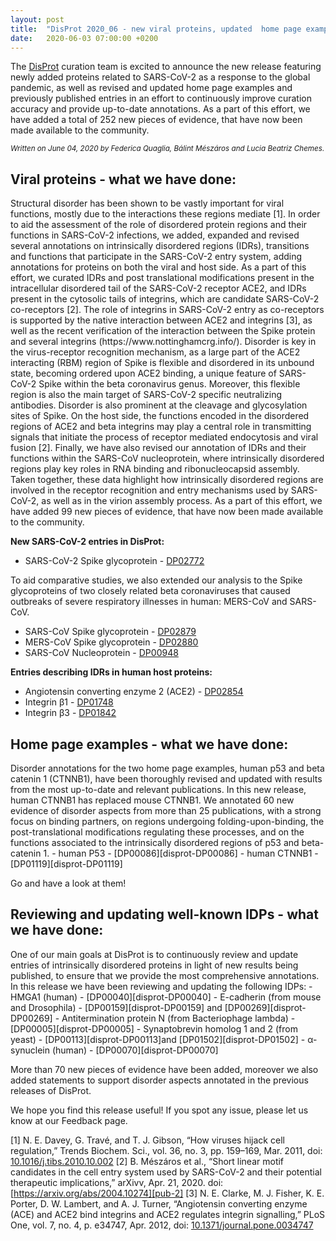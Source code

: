 ```yaml
---
layout: post
title:  "DisProt 2020_06 - new viral proteins, updated  home page examples and other entries"
date:   2020-06-03 07:00:00 +0200
---
```

The [DisProt][disprot-link] curation team is excited to announce the new release featuring newly added proteins related to SARS-CoV-2 as a response to the global pandemic, as well as revised and updated home page examples and previously published entries in an effort to continuously improve curation accuracy and provide up-to-date annotations. As a part of this effort, we have added a total of 252 new pieces of evidence, that have now been made available to the community.

<small><i> Written on June 04, 2020 by Federica Quaglia, Bálint Mészáros and Lucia Beatriz Chemes.  </i></small>

<h2>Viral proteins - what we have done: </h2>
Structural disorder has been shown to be vastly important for viral functions, mostly due to the interactions these regions mediate [1]. In order to aid the assessment of the role of disordered protein regions and their functions in SARS-CoV-2 infections, we  added, expanded and revised several annotations on intrinsically disordered regions (IDRs), transitions and functions that participate in the SARS-CoV-2 entry system, adding annotations for proteins on both the viral and host side. As a part of this effort, we curated IDRs and post translational modifications present in the intracellular disordered tail of the SARS-CoV-2 receptor ACE2, and IDRs present in the cytosolic tails of integrins, which are candidate SARS-CoV-2 co-receptors [2]. The role of integrins in SARS-CoV-2 entry as co-receptors is supported by the native interaction between ACE2 and integrins [3], as well as the recent verification of the interaction between  the Spike protein and several integrins (https://www.nottinghamcrg.info/). Disorder is key in the virus-receptor recognition mechanism, as a large part of the ACE2 interacting (RBM) region of Spike is flexible and disordered in its unbound state, becoming ordered upon ACE2 binding, a unique feature of SARS-CoV-2 Spike within the beta coronavirus genus. Moreover, this flexible region is also the main target of SARS-CoV-2 specific neutralizing antibodies. Disorder is also prominent at the cleavage and glycosylation sites of Spike. On the host side, the functions encoded in the disordered regions of ACE2 and beta integrins may play a central role in transmitting signals that initiate the process of receptor mediated endocytosis and viral fusion [2]. Finally, we have also revised our annotation of IDRs and their functions within the SARS-CoV nucleoprotein, where intrinsically disordered regions play key roles in RNA binding and ribonucleocapsid assembly. Taken together, these data highlight how intrinsically disordered regions are involved in the receptor recognition and entry mechanisms used by SARS-CoV-2, as well as in the virion assembly process. As a part of this effort, we have added 99 new pieces of evidence, that have now been made available to the community.

<b>New SARS-CoV-2 entries in DisProt:</b>
 - SARS-CoV-2 Spike glycoprotein - [DP02772][disprot-DP02772]
 
To aid comparative studies, we also extended our analysis to the Spike glycoproteins of two closely related beta coronaviruses that caused outbreaks of severe respiratory illnesses in human: MERS-CoV and SARS-CoV.
 - SARS-CoV Spike glycoprotein - [DP02879][disprot-DP02879]
 - MERS-CoV Spike glycoprotein - [DP02880][disprot-DP02880]
 - SARS-CoV Nucleoprotein - [DP00948][disprot-DP00948]

<b>Entries describing IDRs in human host proteins:</b>
 - Angiotensin converting enzyme 2 (ACE2) - [DP02854][disprot-DP02854]
 - Integrin β1 - [DP01748][disprot-DP01748]
 - Integrin β3 - [DP01842][disprot-DP01842]

<h2>Home page examples - what we have done:  </h2>
Disorder annotations for the two home page examples, human p53 and beta catenin 1 (CTNNB1), have been thoroughly revised and updated with results from the most up-to-date and relevant publications. In this new release, human CTNNB1 has replaced mouse CTNNB1. We annotated 60 new evidence of disorder aspects from more than 25 publications, with a strong focus on binding partners, on regions undergoing folding-upon-binding, the post-translational modifications regulating these processes, and on the functions associated to the intrinsically disordered regions of p53 and beta-catenin 1.
 - human P53 - [DP00086][disprot-DP00086]
 - human CTNNB1 - [DP01119][disprot-DP01119]

Go and have a look at them! 

<h2>Reviewing and updating well-known IDPs - what we have done: </h2>
One of our main goals at DisProt is to continuously review and update entries of intrinsically disordered proteins in light of new results being published, to ensure that we provide the most comprehensive annotations. In this release we have been reviewing and updating the following IDPs:
 - HMGA1 (human) - [DP00040][disprot-DP00040]
 - E-cadherin (from mouse and Drosophila) - [DP00159][disprot-DP00159] and [DP00269][disprot-DP00269]
 - Antitermination protein N (from Bacteriophage lambda) - [DP00005][disprot-DP00005]
 - Synaptobrevin homolog 1 and 2 (from yeast) - [DP00113][disprot-DP00113]and [DP01502][disprot-DP01502]
 - α-synuclein (human) - [DP00070][disprot-DP00070]

More than 70 new pieces of evidence have been added, moreover we also added statements to support disorder aspects annotated in the previous releases of DisProt.

We hope you find this release useful! If you spot any issue, please let us know at our Feedback page.

[1]	N. E. Davey, G. Travé, and T. J. Gibson, “How viruses hijack cell regulation,” Trends Biochem. Sci., vol. 36, no. 3, pp. 159–169, Mar. 2011, doi: [10.1016/j.tibs.2010.10.002][pub-1]
[2]	B. Mészáros et al., “Short linear motif candidates in the cell entry system used by SARS-CoV-2 and their potential therapeutic implications,” arXivv, Apr. 21, 2020. doi: [https://arxiv.org/abs/2004.10274][pub-2]
[3]	N. E. Clarke, M. J. Fisher, K. E. Porter, D. W. Lambert, and A. J. Turner, “Angiotensin converting enzyme (ACE) and ACE2 bind integrins and ACE2 regulates integrin signalling,” PLoS One, vol. 7, no. 4, p. e34747, Apr. 2012, doi: [10.1371/journal.pone.0034747][pub-3]

[disprot-link]: https://disprot.org/
[disprot-DP02772]: https://disprot.org/DP02772
[disprot-DP02879]: https://disprot.org/DP02879
[disprot-DP02880]: https://disprot.org/DP02880
[disprot-DP00948]: https://disprot.org/DP00948
[disprot-DP02854]: https://disprot.org/DP02854
[disprot-DP01748]: https://disprot.org/DP01748
[disprot-DP01842]: https://disprot.org/DP01842
[disprot-DP00086]: https://disprot.org/DP00086
[disprot-DP01119]: https://disprot.org/DP01119
[disprot-DP00040]: https://disprot.org/DP00040
[disprot-DP00159]: https://disprot.org/DP00159
[disprot-DP00269]: https://disprot.org/DP00269
[disprot-DP00005]: https://disprot.org/DP00005
[disprot-DP00113]: https://disprot.org/DP00113
[disprot-DP01502]: https://disprot.org/DP01502
[disprot-DP00070]: https://disprot.org/DP00070
[pub-1]: https://doi.org/10.1016/j.tibs.2010.10.002
[pub-2]: https://arxiv.org/abs/2004.10274
[pub-3]: https://doi.org/10.1371/journal.pone.0034747
